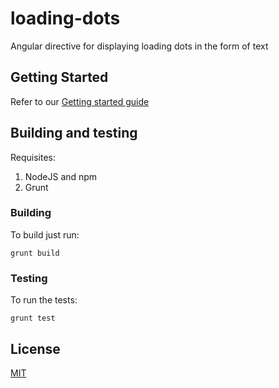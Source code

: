# loading-dots

Angular directive for displaying loading dots in the form of text

## Getting Started

Refer to our [Getting started guide](http://yvesmh.github.io/angular-loading-dots/)

## Building and testing

Requisites:

1. NodeJS and npm
2. Grunt

### Building

To build just run:

    grunt build

### Testing

To run the tests:

    grunt test


## License

[MIT](../master/LICENSE)
